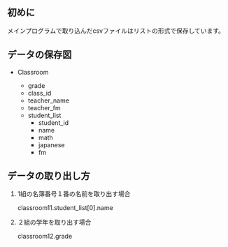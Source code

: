 ## 初めに

メインプログラムで取り込んだcsvファイルはリストの形式で保存しています。

## データの保存図

* Classroom

    - grade
    - class_id
    - teacher_name
	- teacher_fm
	* student_list
	    * student_id
	    * name
	    * math
	    * japanese
	    * fm

## データの取り出し方
1. 1組の名簿番号１番の名前を取り出す場合

    classroom11.student_list[0].name
		
1. ２組の学年を取り出す場合

    classroom12.grade
		
	
